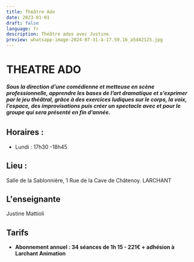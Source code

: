 ```yaml
---
title: Théâtre Ado
date: 2023-01-01
draft: false
language: fr
description: Théâtre ados avec Justine
preview: whatsapp-image-2024-07-31-à-17.59.16_a5d42125.jpg
---
```

# THEATRE ADO

###### **Sous la direction d’une comédienne et metteuse en scène professionnelle, apprendre les bases de l’art dramatique et s’exprimer par le jeu théâtral, grâce à des exercices ludiques sur le corps, la voix, l’espace, des improvisations puis créer un spectacle avec et pour le groupe qui sera présenté en fin d’année.**

## Horaires :

* Lundi : 17h30 -18h45

## Lieu :

Salle de la Sablonnière, 1 Rue de la Cave de Châtenoy. LARCHANT

## L'enseignante

Justine Mattioli

## Tarifs

* **Abonnement annuel : 34 séances de 1h 15 - 221€ + adhésion à Larchant Animation**
